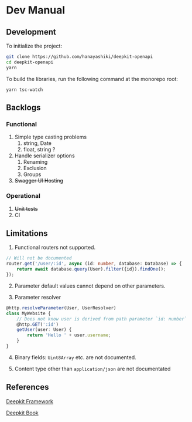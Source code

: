 # Dev Manual

## Development

To initialize the project:

```bash
git clone https://github.com/hanayashiki/deepkit-openapi
cd deepkit-openapi
yarn
```

To build the libraries, run the following command at the monorepo root:

```
yarn tsc-watch
```

## Backlogs

### Functional

1. Simple type casting problems
   1. string, Date
   2. float, string ?
2. Handle serializer options
   1. Renaming
   2. Exclusion
   3. Groups
3. ~~Swagger UI Hosting~~

### Operational

1. ~~Unit tests~~
2. CI

## Limitations

1. Functional routers not supported.

```ts
// Will not be documented
router.get('/user/:id', async (id: number, database: Database) => {
    return await database.query(User).filter({id}).findOne();
});
```

2. Parameter default values cannot depend on other parameters.

3. Parameter resolver

```ts
@http.resolveParameter(User, UserResolver)
class MyWebsite {
    // Does not know user is derived from path parameter `id: number`
    @http.GET(':id')
    getUser(user: User) {
        return 'Hello ' + user.username;
    }
}
```

4. Binary fields: `Uint8Array` etc. are not documented.

5. Content type other than `application/json` are not documentated

## References

[Deepkit Framework](https://deepkit.io/documentation/framework)

[Deepkit Book](https://deepkit-book.herokuapp.com/deepkit-book-english.html#_input)

